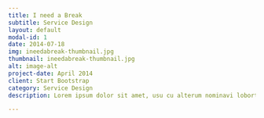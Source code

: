 ```yaml
---
title: I need a Break
subtitle: Service Design
layout: default
modal-id: 1
date: 2014-07-18
img: ineedabreak-thumbnail.jpg
thumbnail: ineedabreak-thumbnail.jpg
alt: image-alt
project-date: April 2014
client: Start Bootstrap
category: Service Design
description: Lorem ipsum dolor sit amet, usu cu alterum nominavi lobortis. At duo novum diceret. Tantas apeirian vix et, usu sanctus postulant inciderint ut, populo diceret necessitatibus in vim. Cu eum dicam feugiat noluisse.

---
```

